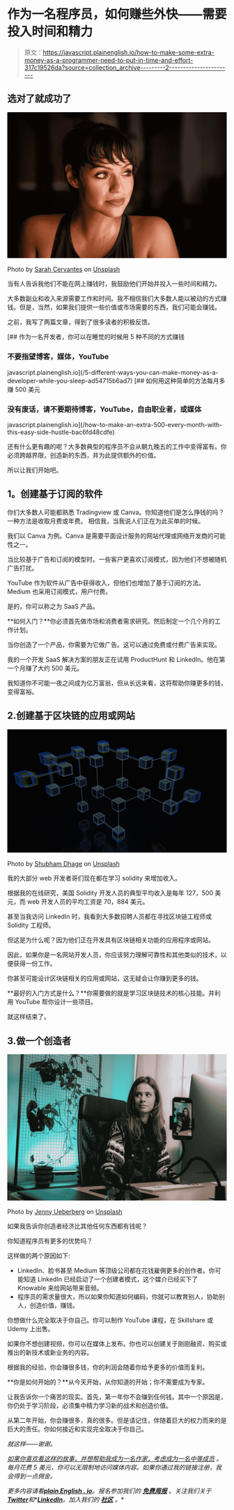 # 作为一名程序员，如何赚些外快——需要投入时间和精力

> 原文：<https://javascript.plainenglish.io/how-to-make-some-extra-money-as-a-programmer-need-to-put-in-time-and-effort-317c19526da?source=collection_archive---------2----------------------->

## 选对了就成功了

![](img/239055fb6b15c566ce5a8511651fa8d8.png)

Photo by [Sarah Cervantes](https://unsplash.com/@scaitlin82?utm_source=medium&utm_medium=referral) on [Unsplash](https://unsplash.com?utm_source=medium&utm_medium=referral)

当有人告诉我他们不能在网上赚钱时，我鼓励他们开始并投入一些时间和精力。

大多数副业和收入来源需要工作和时间。我不相信我们大多数人能以被动的方式赚钱。但是，当然，如果我们提供一些价值或市场需要的东西，我们可能会赚钱。

之前，我写了两篇文章，得到了很多读者的积极反馈。

[](/5-different-ways-you-can-make-money-as-a-developer-while-you-sleep-ad54715b6ad7) [## 作为一名开发者，你可以在睡觉的时候用 5 种不同的方式赚钱

### 不要指望博客，媒体，YouTube

javascript.plainenglish.io](/5-different-ways-you-can-make-money-as-a-developer-while-you-sleep-ad54715b6ad7) [](/how-to-make-an-extra-500-every-month-with-this-easy-side-hustle-bac6fd48cdfe) [## 如何用这种简单的方法每月多赚 500 美元

### 没有废话，请不要期待博客，YouTube，自由职业者，或媒体

javascript.plainenglish.io](/how-to-make-an-extra-500-every-month-with-this-easy-side-hustle-bac6fd48cdfe) 

还有什么更有趣的呢？大多数典型的程序员不会从朝九晚五的工作中变得富有。你必须跨越界限，创造新的东西，并为此提供额外的价值。

所以让我们开始吧。

## **1。创建基于订阅的软件**

你们大多数人可能都熟悉 Tradingview 或 Canva。你知道他们是怎么挣钱的吗？一种方法是收取月费或年费。
相信我，当我说人们正在为此买单的时候。

我们以 Canva 为例。Canva 是需要平面设计服务的网站代理或网络开发商的可能性之一。

当比较基于广告和订阅的模型时。一些客户更喜欢订阅模式，因为他们不想被随机广告打扰。

YouTube 作为软件从广告中获得收入，但他们也增加了基于订阅的方法。Medium 也采用订阅模式，用户付费。

是的，你可以称之为 SaaS 产品。

**如何入门？**你必须首先做市场和消费者需求研究。然后制定一个几个月的工作计划。

当你创造了一个产品，你需要为它做广告。这可以通过免费或付费广告来实现。

我的一个开发 SaaS 解决方案的朋友正在试用 ProductHunt 和 LinkedIn。他在第一个月赚了大约 500 美元。

我知道你不可能一夜之间成为亿万富翁，但从长远来看，这将帮助你赚更多的钱，变得富裕。

## 2.创建基于区块链的应用或网站

![](img/17f31dcc7534f9479fb85729878cbb45.png)

Photo by [Shubham Dhage](https://unsplash.com/@theshubhamdhage?utm_source=medium&utm_medium=referral) on [Unsplash](https://unsplash.com?utm_source=medium&utm_medium=referral)

我的大部分 web 开发者哥们现在都在学习 solidity 来增加收入。

根据我的在线研究，美国 Solidity 开发人员的典型平均收入是每年 127，500 美元，而 web 开发人员的平均工资是 70，884 美元。

甚至当我访问 LinkedIn 时，我看到大多数招聘人员都在寻找区块链工程师或 Solidity 工程师。

但这是为什么呢？因为他们正在开发具有区块链相关功能的应用程序或网站。

因此，如果你是一名网站开发人员，你应该努力理解可靠性和其他类似的技术，以便获得一份工作。

你甚至可能设计区块链相关的应用或网站，这无疑会让你赚到更多的钱。

**最好的入门方式是什么？**你需要做的就是学习区块链技术的核心技能。并利用 YouTube 帮你设计一些项目。

就这样结束了。

## 3.做一个创造者

![](img/89135e0e7b05ba48422da50ac44d0d01.png)

Photo by [Jenny Ueberberg](https://unsplash.com/@jennyueberberg?utm_source=medium&utm_medium=referral) on [Unsplash](https://unsplash.com?utm_source=medium&utm_medium=referral)

如果我告诉你创造者经济比其他任何东西都有钱呢？

你知道程序员有更多的优势吗？

这样做的两个原因如下:

*   LinkedIn、脸书甚至 Medium 等顶级公司都在花钱雇佣更多的创作者。你可能知道 LinkedIn 已经启动了一个创建者模式，这个媒介已经买下了 Knowable 来给网站带来音频。
*   程序员的需求量很大，所以如果你知道如何编码，你就可以教育别人，协助别人，创造价值，赚钱。

你想做什么完全取决于你自己。你可以制作 YouTube 课程，在 Skillshare 或 Udemy 上出售。

如果你不想创建视频，你可以在媒体上发布。你也可以创建关于刚刚融资、购买或推出的新技术或新业务的内容。

根据我的经验，你会赚很多钱，你的利润会随着你给予更多的价值而复利。

**你是如何开始的？**从今天开始，从你知道的开始；你不需要成为专家。

让我告诉你一个痛苦的现实。首先，第一年你不会赚到任何钱。其中一个原因是，你仍处于学习阶段，必须集中精力学习新的战术和创造价值。

从第二年开始，你会赚很多，真的很多。但是请记住，伴随着巨大的权力而来的是巨大的责任。你如何接近和实现完全取决于你自己。

*就这样——谢谢。*

[*如果你喜欢看这样的故事，并想帮助我成为一名作家，考虑成为一名中等成员*](https://nitinfab.medium.com/membership) *。每月花费 5 美元，你可以无限制地访问媒体内容。如果你通过我的链接注册，我会得到一点佣金。*

*更多内容请看*[***plain English . io***](https://plainenglish.io/)*。报名参加我们的* [***免费周报***](http://newsletter.plainenglish.io/) *。关注我们关于*[***Twitter***](https://twitter.com/inPlainEngHQ)*和**[***LinkedIn***](https://www.linkedin.com/company/inplainenglish/)*。加入我们的* [***社区***](https://discord.gg/GtDtUAvyhW) *。**